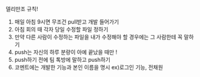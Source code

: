 델리만조 규칙!

1. 매일 아침 9시면 무조건 pull받고 개발 들어가기
2. 아침 회의 때 각자 당일 수정할 파일 정하기
3. 만약 다른 사람이 수정하는 파일을 내가 수정해야 할 경우에는 그 사람한테 꼭 말하기
4. push는 자신의 하루 분량이 아예 끝났을 때만 !
5. push하기 전에 팀 톡방에 말하고 push하기
6. 코멘트에는 개발한 기능과 본인 이름을 명시 ex)로그인 기능, 전채원
